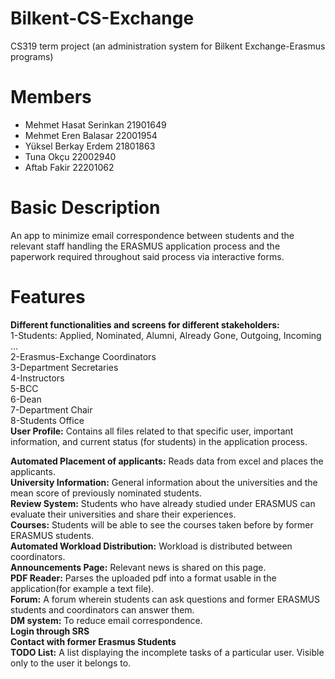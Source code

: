 # Bilkent-CS-Exchange
CS319 term project (an administration system for Bilkent Exchange-Erasmus programs)
# Members 
- Mehmet Hasat Serinkan 21901649
- Mehmet Eren Balasar 22001954
- Yüksel Berkay Erdem 21801863
- Tuna Okçu 22002940
- Aftab Fakir 22201062

# Basic Description
An app to minimize email correspondence between students and the relevant staff handling the ERASMUS application process and the paperwork required throughout said process via interactive forms.

# Features
**Different functionalities and screens for different stakeholders:** <br/>
1-Students: Applied, Nominated, Alumni, Already Gone, Outgoing, Incoming ...<br/>
2-Erasmus-Exchange Coordinators<br/>
3-Department Secretaries<br/>
4-Instructors<br/>
5-BCC<br/>
6-Dean<br/>
7-Department Chair<br/>
8-Students Office<br/>
**User Profile:** Contains all files related to that specific user, important information, and current status (for students) in the application process. 

**Automated Placement of applicants:** Reads data from excel and places the applicants.<br/>
**University Information:** General information about the universities and the mean score of previously nominated students.<br/>
**Review System:** Students who have already studied under ERASMUS can evaluate their universities and share their experiences.<br/>
**Courses:** Students will be able to see the courses taken before by former ERASMUS students. <br/>
**Automated Workload Distribution:** Workload is distributed between coordinators. <br/>
**Announcements Page:** Relevant news is shared on this page. <br/>
**PDF Reader:** Parses the uploaded pdf into a format usable in the application(for example a text file). <br/>
**Forum:** A forum wherein students can ask questions and former ERASMUS students and coordinators can answer them. <br/>
**DM system:** To reduce email correspondence.<br/>
**Login through SRS**<br/>
**Contact with former Erasmus Students**<br/>
**TODO List:** A list displaying the incomplete tasks of a particular user. Visible only to the user it belongs to. <br/>
